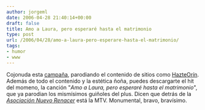 ```yaml
---
author: jorgeml
date: 2006-04-28 21:40:14+00:00
draft: false
title: Amo a Laura, pero esperaré hasta el matrimonio
type: post
url: /2006/04/28/amo-a-laura-pero-esperare-hasta-el-matrimonio/
tags:
- humor
- www
---
```


Cojonuda esta [campaña](http://www.nomiresmtv.com), parodiando el contenido de sitios como [HazteOrín](http://www.hazteoir.org). Además de todo el contenido y la estética ñoña, puedes descargarte el hit del momeno, la canción "_Amo a Laura, pero esperaré hasta el matrimonio_", que ya parodian los mismísimos guiñoles del plus. Dicen que detrás de la [_Asociación Nuevo Renacer_](http://www.nomiresmtv.com) está la MTV. Monumental, bravo, bravísimo.
